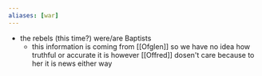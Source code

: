 ```yaml
---
aliases: [war]
---
```


- the rebels (this time?) were/are Baptists 
	- this information is coming from [[Ofglen]] so we have no idea how truthful or accurate it is however [[Offred]] dosen't care because to her it is news either way

	
